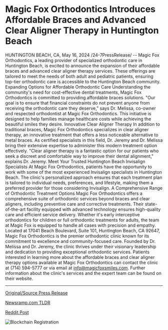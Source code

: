 # Magic Fox Orthodontics Introduces Affordable Braces and Advanced Clear Aligner Therapy in Huntington Beach

HUNTINGTON BEACH, CA, May 16, 2024 /24-7PressRelease/ -- Magic Fox Orthodontics, a leading provider of specialized orthodontic care in Huntington Beach, is excited to announce the expansion of their affordable braces and advanced clear aligner therapy services. These offerings are tailored to meet the needs of both adult and pediatric patients, ensuring top-tier orthodontic care is accessible to the Huntington Beach community.  Expanding Options for Affordable Orthodontic Care  Understanding the community's need for cost-effective dental treatments, Magic Fox Orthodontics is committed to providing affordable braces solutions. "Our goal is to ensure that financial constraints do not prevent anyone from receiving the orthodontic care they deserve," says Dr. Melissa, co-owner and respected orthodontist at Magic Fox Orthodontics. This initiative is designed to help families manage healthcare costs while achieving the beautiful smiles they desire.  Innovative Clear Aligner Therapy  In addition to traditional braces, Magic Fox Orthodontics specializes in clear aligner therapy, an innovative treatment that offers a less noticeable alternative to metal braces. As certified specialists in this field, Dr. Jeremy and Dr. Melissa bring their extensive expertise to administer this modern treatment option effectively. "Clear aligner therapy is a fantastic option for our patients who seek a discreet and comfortable way to improve their dental alignment," explains Dr. Jeremy.  Meet Your Trusted Huntington Beach Invisalign Specialists  At Magic Fox Orthodontics, patients have the opportunity to work with some of the most experienced Invisalign specialists in Huntington Beach. The clinic's personalized approach ensures that each treatment plan is tailored to individual needs, preferences, and lifestyle, making them a preferred provider for those considering Invisalign.  A Comprehensive Range of Orthodontic Treatment Options  Magic Fox Orthodontics offers a comprehensive suite of orthodontic services beyond braces and clear aligners, including preventive care and corrective treatments. Their state-of-the-art facility equipped with advanced technology ensures high-quality care and efficient service delivery. Whether it's early interceptive orthodontics for children or full orthodontic treatments for adults, the team at Magic Fox is equipped to handle all cases with precision and empathy.  Located at 17041 Beach Boulevard, Suite 101, Huntington Beach, CA 92647, Magic Fox Orthodontics is the premier orthodontic clinic known for its commitment to excellence and community-focused care. Founded by Dr. Melissa and Dr. Jeremy, the clinic thrives under their visionary leadership and dedication to providing exceptional orthodontic services.  Patients interested in learning more about the affordable braces and clear aligner therapy options available at Magic Fox Orthodontics can contact the clinic at (714) 594-5777 or via email at info@magicfoxsmiles.com. Further information about the clinic's services and the expert team can be found on their website. 

---

[Original/Source Press Release](https://www.24-7pressrelease.com/press-release/510931/magic-fox-orthodontics-introduces-affordable-braces-and-advanced-clear-aligner-therapy-in-huntington-beach)
                    

[Newsramp.com TLDR](https://newsramp.com/curated-news/magic-fox-orthodontics-expands-affordable-braces-and-clear-aligner-therapy-services/712d76b9f45f555cae53f09fcda19d24) 

 



[Reddit Post](https://www.reddit.com/r/HealthCareNewsInfo/comments/1ct76g9/magic_fox_orthodontics_expands_affordable_braces/) 



![Blockchain Registration](https://cdn.newsramp.app/24-7PressRelease/qrcode/245/16/tintcLYP.webp)